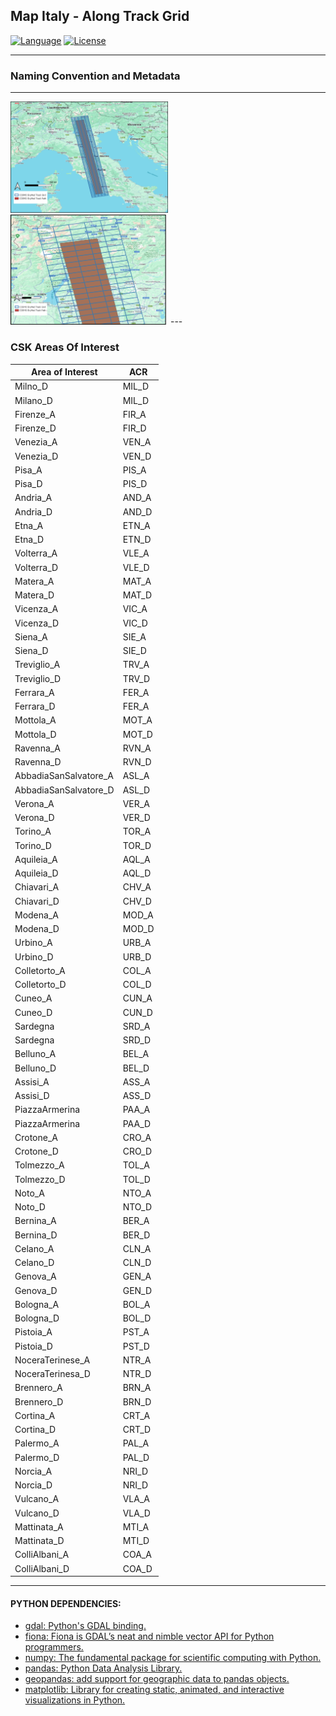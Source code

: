 Map Italy - Along Track Grid
---
[![Language][]][1]
[![License][]][1]

---
### Naming Convention and Metadata

---
<img src="images/csk_frame_grid.png" class="align-center" style="width:50.0%" alt="image" />
<img src="images/csk_frame_grid_zoom.png" class="align-center" style="width:50.0%" alt="image" />
---


### CSK Areas Of Interest

| Area of Interest      | ACR   |
|-----------------------|-------|
| Milno_D               | MIL_D |
| Milano_D              | MIL_D |
| Firenze_A             | FIR_A |
| Firenze_D             | FIR_D |
| Venezia_A             | VEN_A |
| Venezia_D             | VEN_D |
| Pisa_A                | PIS_A |
| Pisa_D                | PIS_D |
| Andria_A              | AND_A |
| Andria_D              | AND_D |
| Etna_A                | ETN_A |
| Etna_D                | ETN_D |
| Volterra_A            | VLE_A |
| Volterra_D            | VLE_D |
| Matera_A              | MAT_A |
| Matera_D              | MAT_D |
| Vicenza_A             | VIC_A |
| Vicenza_D             | VIC_D |
| Siena_A               | SIE_A |
| Siena_D               | SIE_D |
| Treviglio_A           | TRV_A |
| Treviglio_D           | TRV_D |
| Ferrara_A             | FER_A |
| Ferrara_D             | FER_A |
| Mottola_A             | MOT_A |
| Mottola_D             | MOT_D |
| Ravenna_A             | RVN_A |
| Ravenna_D             | RVN_D |
| AbbadiaSanSalvatore_A | ASL_A |
| AbbadiaSanSalvatore_D | ASL_D |
| Verona_A              | VER_A |
| Verona_D              | VER_D |
| Torino_A              | TOR_A |
| Torino_D              | TOR_D |
| Aquileia_A            | AQL_A |
| Aquileia_D            | AQL_D |
| Chiavari_A            | CHV_A |
| Chiavari_D            | CHV_D |
| Modena_A              | MOD_A |
| Modena_D              | MOD_D |
| Urbino_A              | URB_A |
| Urbino_D              | URB_D |
| Colletorto_A          | COL_A |
| Colletorto_D          | COL_D |
| Cuneo_A               | CUN_A |
| Cuneo_D               | CUN_D |
| Sardegna              | SRD_A |
| Sardegna              | SRD_D |
| Belluno_A             | BEL_A |
| Belluno_D             | BEL_D |
| Assisi_A              | ASS_A |
| Assisi_D              | ASS_D |
| PiazzaArmerina        | PAA_A |
| PiazzaArmerina        | PAA_D |
| Crotone_A             | CRO_A |
| Crotone_D             | CRO_D |
| Tolmezzo_A            | TOL_A |
| Tolmezzo_D            | TOL_D |
| Noto_A                | NTO_A |
| Noto_D                | NTO_D |
| Bernina_A             | BER_A |
| Bernina_D             | BER_D |
| Celano_A              | CLN_A |
| Celano_D              | CLN_D |
| Genova_A              | GEN_A |
| Genova_D              | GEN_D |
| Bologna_A             | BOL_A |
| Bologna_D             | BOL_D |
| Pistoia_A             | PST_A |
| Pistoia_D             | PST_D |
| NoceraTerinese_A      | NTR_A |
| NoceraTerinesa_D      | NTR_D |
| Brennero_A            | BRN_A |
| Brennero_D            | BRN_D |
| Cortina_A             | CRT_A |
| Cortina_D             | CRT_D |
| Palermo_A             | PAL_A |
| Palermo_D             | PAL_D |
| Norcia_A              | NRI_D |
| Norcia_D              | NRI_D |
| Vulcano_A             | VLA_A |
| Vulcano_D             | VLA_D |
| Mattinata_A           | MTI_A |
| Mattinata_D           | MTI_D |
| ColliAlbani_A         | COA_A |
| ColliAlbani_D         | COA_D |

----

#### PYTHON DEPENDENCIES:
- [gdal: Python's GDAL binding.][]
- [fiona: Fiona is GDAL’s neat and nimble vector API for Python programmers.][]
- [numpy: The fundamental package for scientific computing with Python.][]
- [pandas: Python Data Analysis Library.][]
- [geopandas: add support for geographic data to pandas objects.][]
- [matplotlib: Library for creating static, animated, and interactive visualizations in Python.][]


[Language]: https://img.shields.io/badge/python-%3E%3D%203.10-blue
[License]: https://img.shields.io/bower/l/MI
[1]: ..%20image::%20https://www.python.org/

[xarray: Labelled multi-dimensional arrays in Python.]:https://docs.xarray.dev
[rasterio: access to geospatial raster data]:https://rasterio.readthedocs.io/en/latest/
[gdal: Python's GDAL binding.]: https://gdal.org/index.html
[tqdm: A Fast, Extensible Progress Bar for Python and CLI.]: https://github.com/tqdm/tqdm
[necdft4: Provides an object-oriented python interface to the netCDF version 4 library.]:https://pypi.org/project/netCDF4/
[fiona: Fiona is GDAL’s neat and nimble vector API for Python programmers.]:https://fiona.readthedocs.io/en/latest/
[numpy: The fundamental package for scientific computing with Python.]:https://numpy.org
[PyTMD: Python package for the analysis of tidal data.]: https://github.com/tsutterley/pyTMD
[pandas: Python Data Analysis Library.]:https://pandas.pydata.org/
[geopandas: add support for geographic data to pandas objects.]:https://geopandas.org/en/stable/
[matplotlib: Library for creating static, animated, and interactive visualizations in Python.]:https://matplotlib.org